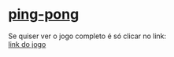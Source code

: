 # <a href='https://editor.p5js.org/jvalderi/sketches/09hySeMfE'>ping-pong</a>
Se quiser ver o jogo completo é só clicar no link:<br>
<a href='https://editor.p5js.org/jvalderi/sketches/09hySeMfE'> link do jogo</a>
